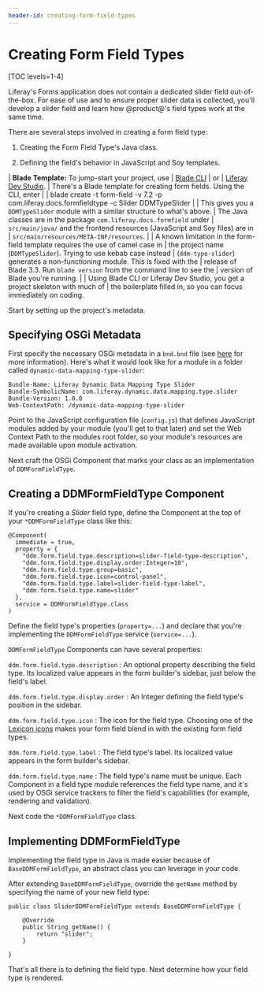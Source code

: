 ```yaml
---
header-id: creating-form-field-types
---
```


# Creating Form Field Types

[TOC levels=1-4]

Liferay's Forms application does not contain a dedicated slider field
out-of-the-box. For ease of use and to ensure proper slider data is collected,
you'll develop a slider field and learn how @product@'s field types work at the
same time.

There are several steps involved in creating a form field type:

1.  Creating the Form Field Type's Java class.

2.  Defining the field's behavior in JavaScript and Soy templates.

| **Blade Template:**  To jump-start your project, use
| [Blade CLI](/docs/7-1/tutorials/-/knowledge_base/t/blade-cli)
| or
| [Liferay Dev Studio](/docs/7-1/tutorials/-/knowledge_base/t/creating-modules-with-liferay-ide).
| There's a Blade template for creating form fields. Using the CLI, enter
|
|     blade create -t form-field -v 7.2 -p com.liferay.docs.formfieldtype -c Slider DDMTypeSlider
|
| This gives you a `DDMTypeSlider` module with a similar structure to what's above.
| The Java classes are in the package `com.liferay.docs.formfield` under
| `src/main/java/` and the frontend resources (JavaScript and Soy files) are in
| `src/main/resources/META-INF/resources`.
|
| A known limitation in the form-field template requires the use of camel case in
| the project name (`DDMTypeSlider`). Trying to use kebab case instead
| (`ddm-type-slider`) generates a non-functioning module. This is fixed with the
| release of Blade 3.3. Run `blade version` from the command line to see the
| version of Blade you're running.
|
| Using Blade CLI or Liferay Dev Studio, you get a project skeleton with much of
| the boilerplate filled in, so you can focus immediately on coding.

Start by setting up the project's metadata.

## Specifying OSGi Metadata

First specify the necessary OSGi metadata in a `bnd.bnd` file (see
[here](http://bnd.bndtools.org/chapters/800-headers.html)
for more information).  Here's what it would look like for a module in a folder
called `dynamic-data-mapping-type-slider`:

    Bundle-Name: Liferay Dynamic Data Mapping Type Slider
    Bundle-SymbolicName: com.liferay.dynamic.data.mapping.type.slider
    Bundle-Version: 1.0.0
    Web-ContextPath: /dynamic-data-mapping-type-slider

Point to the JavaScript configuration file (`config.js`) that defines JavaScript
modules added by your module (you'll get to that later) and set the Web Context
Path to the modules root folder, so your module's resources are made available
upon module activation.

Next craft the OSGi Component that marks your class as an implementation of
`DDMFormFieldType`.

## Creating a DDMFormFieldType Component

If you're creating a *Slider* field type, define the Component at the top of your
`*DDMFormFieldType` class like this:

    @Component(
      immediate = true,
      property = {
        "ddm.form.field.type.description=slider-field-type-description",
		"ddm.form.field.type.display.order:Integer=10",
		"ddm.form.field.type.group=basic",
        "ddm.form.field.type.icon=control-panel",
		"ddm.form.field.type.label=slider-field-type-label",
		"ddm.form.field.type.name=slider"
      },
      service = DDMFormFieldType.class
    )

Define the field type's properties (`property=...`) and declare that you're
implementing the `DDMFormFieldType` service (`service=...`).

`DDMFormFieldType` Components can have several properties:

`ddm.form.field.type.description`
: An optional property describing the field type. Its localized value appears in
the form builder's sidebar, just below the field's label.

`ddm.form.field.type.display.order`
: An Integer defining the field type's position in the sidebar.

`ddm.form.field.type.icon`
: The icon for the field type. Choosing one of the
[Lexicon icons](https://lexicondesign.io/docs/patterns/icons.html)
makes your form field blend in with the existing form field types.

`ddm.form.field.type.label`
: The field type's label. Its localized value appears in the form builder's
sidebar.

`ddm.form.field.type.name`
: The field type's name must be unique. Each Component in a field type module
references the field type name, and it's used by OSGi service trackers to filter
the field's capabilities (for example, rendering and validation).

Next code the `*DDMFormFieldType` class.

## Implementing DDMFormFieldType

Implementing the field type in Java is made easier because of
`BaseDDMFormFieldType`, an abstract class you can leverage in your code.

After extending `BaseDDMFormFieldType`, override the `getName` method by
specifying the name of your new field type:

    public class SliderDDMFormFieldType extends BaseDDMFormFieldType {

        @Override
        public String getName() {
            return "slider";
        }

    }

That's all there is to defining the field type. Next determine how your field
type is rendered.
